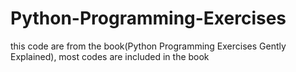 # Python-Programming-Exercises
this code are from the book(Python Programming Exercises Gently Explained), most codes are included in the book
